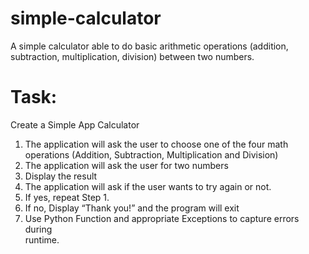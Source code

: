 # simple-calculator
A simple calculator able to do basic arithmetic operations (addition, subtraction, multiplication, division) between two numbers.
# Task:
Create a Simple App Calculator
1.  The application will ask the user to choose one of the 
    four math operations (Addition, Subtraction, Multiplication and Division)
2.  The application will ask the user for two numbers
3.  Display the result
4. The application will ask if the user wants to try again or not.
5. If yes, repeat Step 1.
6. If no, Display “Thank you!” and the program will exit 
7. Use Python Function and appropriate Exceptions to capture errors during   
    runtime.
